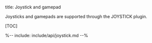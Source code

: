 title: Joystick and gamepad

Joysticks and gamepads are supported through the JOYSTICK plugin.

[TOC]

%-- include: include/api/joystick.md --%
